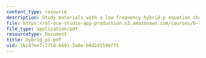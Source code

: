 ```yaml
---
content_type: resource
description: Study materials with a low frequency hybrid-p equation chart.
file: https://ol-ocw-studio-app-production.s3.amazonaws.com/courses/6-101-introductory-analog-electronics-laboratory-spring-2007/1bc47ee7271866912a6eb9d2d1596ff5_hybrid_pi.pdf
file_type: application/pdf
resourcetype: Document
title: hybrid_pi.pdf
uid: 1bc47ee7-2718-6691-2a6e-b9d2d1596ff5
---
```

